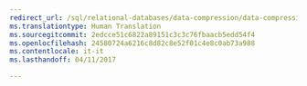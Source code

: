 ```yaml
--- 
redirect_url: /sql/relational-databases/data-compression/data-compression
ms.translationtype: Human Translation
ms.sourcegitcommit: 2edcce51c6822a89151c3c3c76fbaacb5edd54f4
ms.openlocfilehash: 24580724a6216c8d82c8e52f01c4e8c0ab73a988
ms.contentlocale: it-it
ms.lasthandoff: 04/11/2017

--- 
```


